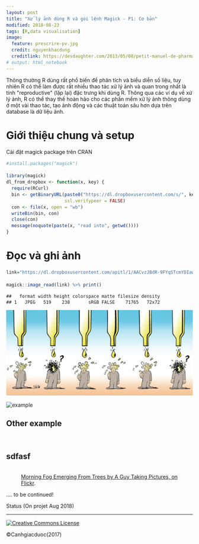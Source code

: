 ```yaml
---
layout: post
title: "Xử lý ảnh dùng R và gói lệnh Magick - P1: Cơ bản"
modified: 2018-08-23
tags: [R,data visualisation]
image:
  feature: prescrire-pv.jpg
  credit: nguyenkhacdung
  creditlink: https://desdaughter.com/2013/05/08/petit-manuel-de-pharmacovigilance-et-pharmacologie-clinique-sur-les-effets-nocifs-des-medicaments/
# output: html_notebook
---
```


Thông thường R dùng rất phổ biến để phân tích và biểu diễn số liệu, tuy nhiên R có thể làm được rất nhiều thao tác xử lý ảnh và quan trong nhất là tính "reproductive" (lặp lại) đặc trưng khi dùng R. Thông qua các ví dụ về xử lý ảnh, R có thể thay thế hoàn hảo cho các phần mềm xử lý ảnh thông dùng ở một vài thao tác, tạo ảnh động và các thuật toán sâu hơn dựa trên database là dữ liệu ảnh.

# Giới thiệu chung và setup 

Cài đặt magick package trên CRAN 


```r
#install.packages("magick")

library(magick)
dl_from_dropbox <- function(x, key) {
  require(RCurl)
  bin <- getBinaryURL(paste0("https://dl.dropboxusercontent.com/s/", key, "/", x),
                      ssl.verifypeer = FALSE)
  con <- file(x, open = "wb")
  writeBin(bin, con)
  close(con)
  message(noquote(paste(x, "read into", getwd())))                        
}
```




# Đọc và ghi ảnh


```r
link="https://dl.dropboxusercontent.com/apitl/1/AACvzJBdR-9FYqSTcmYDIawzyDWiYfX2_zHg642uVoNUIzHCj8ru_zVFlmdXj8f-hYnWIMugkESclQeMx7EhJ-P14clBhs6BPwFE78pMdw5o6Ez4StkRn8_g-aUkluX404YtM_Yw_fsgBiOrubRlSXITOiOItUR1WtBCUDLVzQ-Axh4VYxkCIOTH4xQ_z5GxU1u1u4mUb6sQBRYWXECIXJrSMhlpbRhWmxMTG5cbm99VPRwvCRVt85NL8ygULaXOJM-pOufCh3OKmE9v-64aYFFg"

magick::image_read(link) %>% print()
```

```
##   format width height colorspace matte filesize density
## 1   JPEG   519    238       sRGB FALSE    71765   72x72
```

![plot of chunk unnamed-chunk-1](figure/unnamed-chunk-1-1.png)

![example](https://dl.dropboxusercontent.com/apitl/1/AACvzJBdR-9FYqSTcmYDIawzyDWiYfX2_zHg642uVoNUIzHCj8ru_zVFlmdXj8f-hYnWIMugkESclQeMx7EhJ-P14clBhs6BPwFE78pMdw5o6Ez4StkRn8_g-aUkluX404YtM_Yw_fsgBiOrubRlSXITOiOItUR1WtBCUDLVzQ-Axh4VYxkCIOTH4xQ_z5GxU1u1u4mUb6sQBRYWXECIXJrSMhlpbRhWmxMTG5cbm99VPRwvCRVt85NL8ygULaXOJM-pOufCh3OKmE9v-64aYFFg)
 
## Other example 


<figure>
	<a href="https://dl.dropboxusercontent.com/apitl/1/AACvzJBdR-9FYqSTcmYDIawzyDWiYfX2_zHg642uVoNUIzHCj8ru_zVFlmdXj8f-hYnWIMugkESclQeMx7EhJ-P14clBhs6BPwFE78pMdw5o6Ez4StkRn8_g-aUkluX404YtM_Yw_fsgBiOrubRlSXITOiOItUR1WtBCUDLVzQ-Axh4VYxkCIOTH4xQ_z5GxU1u1u4mUb6sQBRYWXECIXJrSMhlpbRhWmxMTG5cbm99VPRwvCRVt85NL8ygULaXOJM-pOufCh3OKmE9v-64aYFFg"><img src="https://dl.dropboxusercontent.com/apitl/1/AACvzJBdR-9FYqSTcmYDIawzyDWiYfX2_zHg642uVoNUIzHCj8ru_zVFlmdXj8f-hYnWIMugkESclQeMx7EhJ-P14clBhs6BPwFE78pMdw5o6Ez4StkRn8_g-aUkluX404YtM_Yw_fsgBiOrubRlSXITOiOItUR1WtBCUDLVzQ-Axh4VYxkCIOTH4xQ_z5GxU1u1u4mUb6sQBRYWXECIXJrSMhlpbRhWmxMTG5cbm99VPRwvCRVt85NL8ygULaXOJM-pOufCh3OKmE9v-64aYFFg" alt=""></a>
</figure>

## sdfasf

<figure>
	<a href="http://farm9.staticflickr.com/8426/7758832526_cc8f681e48_b.jpg"><img src="http://farm9.staticflickr.com/8426/7758832526_cc8f681e48_c.jpg" alt=""></a>
	<figcaption><a href="http://www.flickr.com/photos/80901381@N04/7758832526/" title="Morning Fog Emerging From Trees by A Guy Taking Pictures, on Flickr">Morning Fog Emerging From Trees by A Guy Taking Pictures, on Flickr</a>.</figcaption>
</figure>

.... to be continued!

                        
Status (On projet Aug 2018) 


---
<a rel="license" href="http://creativecommons.org/licenses/by-nc-sa/4.0/"><img alt="Creative Commons License" style="border-width:0" src="https://i.creativecommons.org/l/by-nc-sa/4.0/88x31.png" /></a> 

©Canhgiacduoc(2017)






